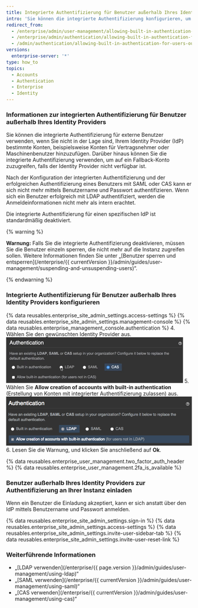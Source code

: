 ```yaml
---
title: Integrierte Authentifizierung für Benutzer außerhalb Ihres Identity Providers zulassen
intro: 'Sie können die integrierte Authentifizierung konfigurieren, um Benutzer zu authentifizieren, die keinen Zugriff auf Ihren Identity Provider haben, der LDAP, SAML oder CAS verwendet.'
redirect_from:
  - /enterprise/admin/user-management/allowing-built-in-authentication-for-users-outside-your-identity-provider
  - /enterprise/admin/authentication/allowing-built-in-authentication-for-users-outside-your-identity-provider
  - /admin/authentication/allowing-built-in-authentication-for-users-outside-your-identity-provider
versions:
  enterprise-server: '*'
type: how_to
topics:
  - Accounts
  - Authentication
  - Enterprise
  - Identity
---
```


### Informationen zur integrierten Authentifizierung für Benutzer außerhalb Ihres Identity Providers

Sie können die integrierte Authentifizierung für externe Benutzer verwenden, wenn Sie nicht in der Lage sind, Ihrem Identity Provider (IdP) bestimmte Konten, beispielsweise Konten für Vertragsnehmer oder Maschinenbenutzer hinzuzufügen. Darüber hinaus können Sie die integrierte Authentifizierung verwenden, um auf ein Fallback-Konto zuzugreifen, falls der Identity Provider nicht verfügbar ist.

Nach der Konfiguration der integrierten Authentifizierung und der erfolgreichen Authentifizierung eines Benutzers mit SAML oder CAS kann er sich nicht mehr mittels Benutzername und Passwort authentifizieren. Wenn sich ein Benutzer erfolgreich mit LDAP authentifiziert, werden die Anmeldeinformationen nicht mehr als intern erachtet.

Die integrierte Authentifizierung für einen spezifischen IdP ist standardmäßig deaktiviert.

{% warning %}

**Warnung:** Falls Sie die integrierte Authentifizierung deaktivieren, müssen Sie die Benutzer einzeln sperren, die nicht mehr auf die Instanz zugreifen sollen. Weitere Informationen finden Sie unter „[Benutzer sperren und entsperren](/enterprise/{{ currentVersion }}/admin/guides/user-management/suspending-and-unsuspending-users)“.

{% endwarning %}

### Integrierte Authentifizierung für Benutzer außerhalb Ihres Identity Providers konfigurieren

{% data reusables.enterprise_site_admin_settings.access-settings %}
{% data reusables.enterprise_site_admin_settings.management-console %}
{% data reusables.enterprise_management_console.authentication %}
4. Wählen Sie den gewünschten Identity Provider aus.![Option zur Auswahl des Identity Providers](/assets/images/enterprise/management-console/identity-provider-select.gif)
5. Wählen Sie **Allow creation of accounts with built-in authentication** (Erstellung von Konten mit integrierter Authentifizierung zulassen) aus. ![Option zur Auswahl der integrierten Authentifizierung](/assets/images/enterprise/management-console/built-in-auth-identity-provider-select.png)
6. Lesen Sie die Warnung, und klicken Sie anschließend auf **Ok**.

{% data reusables.enterprise_user_management.two_factor_auth_header %}
{% data reusables.enterprise_user_management.2fa_is_available %}

### Benutzer außerhalb Ihres Identity Providers zur Authentifizierung an Ihrer Instanz einladen

Wenn ein Benutzer die Einladung akzeptiert, kann er sich anstatt über den IdP mittels Benutzername und Passwort anmelden.

{% data reusables.enterprise_site_admin_settings.sign-in %}
{% data reusables.enterprise_site_admin_settings.access-settings %}
{% data reusables.enterprise_site_admin_settings.invite-user-sidebar-tab %}
{% data reusables.enterprise_site_admin_settings.invite-user-reset-link %}

### Weiterführende Informationen

- „[LDAP verwenden](/enterprise/{{ page.version }}/admin/guides/user-management/using-ldap)“
- „[SAML verwenden](/enterprise/{{ currentVersion }}/admin/guides/user-management/using-saml)“
- „[CAS verwenden](/enterprise/{{ currentVersion }}/admin/guides/user-management/using-cas)“

